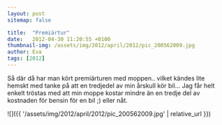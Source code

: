 ```yaml
---
layout: post
sitemap: false

title:  "Premiärtur"
date:   2012-04-30 11:20:55 +0100
thumbnail-img: /assets/img/2012/april/2012/pic_200562009.jpg
author: Eva
tags: [2012]
---
```


Så där då har man kört premiärturen med moppen.. vilket kändes lite hemskt med tanke på att en tredjedel av min årskull kör bil... Jag får helt enkelt tröstas med att min moppe kostar mindre än en tredje del av kostnaden för bensin för en bil ;) eller nåt.

![]({{ '/assets/img/2012/april/2012/pic_200562009.jpg'  | relative_url }})

